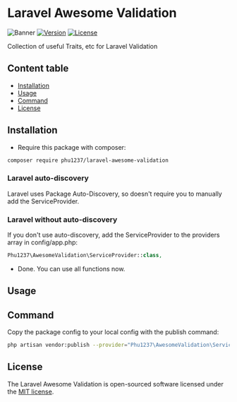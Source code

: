 # Laravel Awesome Validation

![Banner](https://banners.beyondco.de/Laravel%20Awesome%20Validation.png?theme=light&packageManager=composer+require&packageName=phu1237%2Flaravel-awesome-validation&pattern=architect&style=style_1&description=Collection+of+useful+Traits%2C+etc+for+Laravel+Validation&md=1&showWatermark=0&fontSize=100px&images=https%3A%2F%2Flaravel.com%2Fimg%2Flogomark.min.svg)
[![Version](https://img.shields.io/packagist/v/phu1237/laravel-awesome-validation?style=flat-square)](https://packagist.org/packages/phu1237/laravel-awesome-validation)
[![License](https://img.shields.io/packagist/l/phu1237/laravel-awesome-validation?style=flat-square)](https://github.com/Phu1237/laravel-awesome-validation/blob/master/LICENSE)

Collection of useful Traits, etc for Laravel Validation

## Content table

- [Installation](#installation)
- [Usage](#usage)
- [Command](#command)
- [License](#license)

## Installation

- Require this package with composer:

```bash
composer require phu1237/laravel-awesome-validation
```

### Laravel auto-discovery

Laravel uses Package Auto-Discovery, so doesn't require you to manually add the ServiceProvider.

### Laravel without auto-discovery

If you don't use auto-discovery, add the ServiceProvider to the providers array in config/app.php:

```php
Phu1237\AwesomeValidation\ServiceProvider::class,
```

- Done. You can use all functions now.

## Usage

## Command

Copy the package config to your local config with the publish command:

```bash
php artisan vendor:publish --provider="Phu1237\AwesomeValidation\ServiceProvider" --tag=config
```

## License

The Laravel Awesome Validation is open-sourced software licensed under
the [MIT license](http://opensource.org/licenses/MIT).

